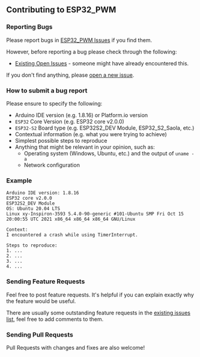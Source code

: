 ## Contributing to ESP32_PWM

### Reporting Bugs

Please report bugs in [ESP32_PWM Issues](https://github.com/khoih-prog/ESP32_PWM/issues) if you find them.

However, before reporting a bug please check through the following:

* [Existing Open Issues](https://github.com/khoih-prog/ESP32_PWM/issues) - someone might have already encountered this.

If you don't find anything, please [open a new issue](https://github.com/khoih-prog/ESP32_PWM/issues/new).

### How to submit a bug report

Please ensure to specify the following:

* Arduino IDE version (e.g. 1.8.16) or Platform.io version
* `ESP32` Core Version (e.g. ESP32 core v2.0.0)
* `ESP32-S2` Board type (e.g. ESP32S2_DEV Module, ESP32_S2_Saola, etc.)
* Contextual information (e.g. what you were trying to achieve)
* Simplest possible steps to reproduce
* Anything that might be relevant in your opinion, such as:
  * Operating system (Windows, Ubuntu, etc.) and the output of `uname -a`
  * Network configuration


### Example

```
Arduino IDE version: 1.8.16
ESP32 core v2.0.0
ESP32S2_DEV Module
OS: Ubuntu 20.04 LTS
Linux xy-Inspiron-3593 5.4.0-90-generic #101-Ubuntu SMP Fri Oct 15 20:00:55 UTC 2021 x86_64 x86_64 x86_64 GNU/Linux

Context:
I encountered a crash while using TimerInterrupt.

Steps to reproduce:
1. ...
2. ...
3. ...
4. ...
```

### Sending Feature Requests

Feel free to post feature requests. It's helpful if you can explain exactly why the feature would be useful.

There are usually some outstanding feature requests in the [existing issues list](https://github.com/khoih-prog/ESP32_PWM/issues?q=is%3Aopen+is%3Aissue+label%3Aenhancement), feel free to add comments to them.

### Sending Pull Requests

Pull Requests with changes and fixes are also welcome!
